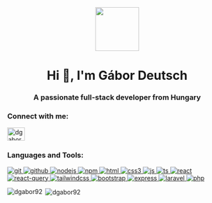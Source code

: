 <div id="header" align="center">
  <img src="https://media.giphy.com/media/M9gbBd9nbDrOTu1Mqx/giphy.gif" width="100"/>
</div>
<h1 align="center">Hi 👋, I'm Gábor Deutsch</h1>
<h3 align="center">A passionate full-stack developer from Hungary</h3>

<h3 align="left">Connect with me:</h3>
<p align="left">
<a href="https://www.linkedin.com/in/g%C3%A1bor-deutsch-aa3952152/"><img align="center" src="https://cdn.jsdelivr.net/npm/simple-icons@3.0.1/icons/linkedin.svg" alt="dgabor92" height="30" width="40" /></a>
</p>

<h3 align="left">Languages and Tools:</h3>
<p align="left"> 
<a href="https://git-scm.com/" target="_blank"> <img src="https://img.shields.io/badge/GIT-white?style=for-the-badge&logo=git" alt="git"/> </a>
<a href="https://github.com/" target="_blank"> <img src="https://img.shields.io/badge/GITHUB-black?style=for-the-badge&logo=github" alt="github"/> </a>
<a href="https://nodejs.org/en" target="_blank"> <img src="https://img.shields.io/badge/NODEJS-transparent?style=for-the-badge&logo=nodedotjs" alt="nodejs"/> </a>
<a href="https://www.npmjs.com/" target="_blank"> <img src="https://img.shields.io/badge/NPM-blue?style=for-the-badge&logo=npm" alt="npm"/> </a>
<a href="https://www.html.am/" target="_blank"> <img src="https://img.shields.io/badge/HTML5-white?style=for-the-badge&logo=html5" alt="html"/> </a>
<a href="https://www.tutorialspoint.com/css/css3_tutorial.htm" target="_blank"> <img src="https://img.shields.io/badge/CSS3-blue?style=for-the-badge&logo=css3" alt="css3"/> </a>
<a href="https://www.javascript.com/" target="_blank"> <img src="https://img.shields.io/badge/JACASCRIPT-black?style=for-the-badge&logo=javascript" alt="js"/> </a>
<a href="https://www.typescriptlang.org/" target="_blank"> <img src="https://img.shields.io/badge/TYPESCRIPT-lightblue?style=for-the-badge&logo=typescript" alt="ts"/> </a>
<a href="https://www.typescriptlang.org/" target="_blank"> <img src="https://img.shields.io/badge/REACT-blue?style=for-the-badge&logo=react" alt="react"/> </a>
<a href="https://www.typescriptlang.org/" target="_blank"> <img src="https://img.shields.io/badge/REACT QUERY-blue?style=for-the-badge&logo=reactquery" alt="react-query"/> </a>
<a href="https://tailwindcss.com/" target="_blank"> <img src="https://img.shields.io/badge/TAILWIND-white?style=for-the-badge&logo=tailwindcss" alt="tailwindcss"/> </a>
<a href="https://getbootstrap.com/" target="_blank"> <img src="https://img.shields.io/badge/BOOTSTRAP-lightblue?style=for-the-badge&logo=bootstrap" alt="bootstrap"/> </a>
<a href="https://expressjs.com/" target="_blank"> <img src="https://img.shields.io/badge/EXPRESS-black?style=for-the-badge&logo=express" alt="express"/> </a>
<a href="https://laravel.com/" target="_blank"> <img src="https://img.shields.io/badge/LARAVEL-transparent?style=for-the-badge&logo=laravel" alt="laravel"/> </a>
<a href="https://www.php.net/" target="_blank"> <img src="https://img.shields.io/badge/PHP-transparent?style=for-the-badge&logo=php" alt="php"/> </a> 
</p>

<p><img align="left" src="https://github-readme-stats.vercel.app/api/top-langs?username=dgabor92&show_icons=true&locale=en&layout=compact" alt="dgabor92" /></p>

<p>&nbsp;<img align="center" src="https://github-readme-stats.vercel.app/api?username=dgabor92&show_icons=true&locale=en" alt="dgabor92" /></p>
